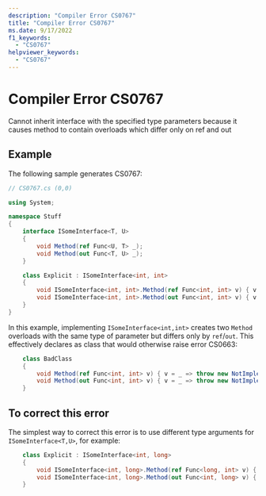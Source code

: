 ```yaml
---
description: "Compiler Error CS0767"
title: "Compiler Error CS0767"
ms.date: 9/17/2022
f1_keywords:
  - "CS0767"
helpviewer_keywords:
  - "CS0767"
---
```

# Compiler Error CS0767

Cannot inherit interface with the specified type parameters because it causes method to contain overloads which differ only on ref and out

## Example

 The following sample generates CS0767:

```csharp
// CS0767.cs (0,0)

using System;

namespace Stuff
{
    interface ISomeInterface<T, U>
    {
        void Method(ref Func<U, T> _);
        void Method(out Func<T, U> _);
    }

    class Explicit : ISomeInterface<int, int>
    {
        void ISomeInterface<int, int>.Method(ref Func<int, int> v) { v = _ => throw new NotImplementedException(); }
        void ISomeInterface<int, int>.Method(out Func<int, int> v) { v = _ => throw new NotImplementedException(); }
    }
}
```

In this example, implementing `ISomeInterface<int,int>` creates two `Method` overloads with the same type of parameter but differs only by `ref`/`out`.  This effectively declares as class that would otherwise raise error CS0663:

```csharp
    class BadClass 
    {
        void Method(ref Func<int, int> v) { v = _ => throw new NotImplementedException(); }
        void Method(out Func<int, int> v) { v = _ => throw new NotImplementedException(); }
    }
```

## To correct this error

The simplest way to correct this error is to use different type arguments for `ISomeInterface<T,U>`, for example:

```csharp
    class Explicit : ISomeInterface<int, long>
    {
        void ISomeInterface<int, long>.Method(ref Func<long, int> v) { v = _ => throw new NotImplementedException(); }
        void ISomeInterface<int, long>.Method(out Func<int, long> v) { v = _ => throw new NotImplementedException(); }
    }
```
